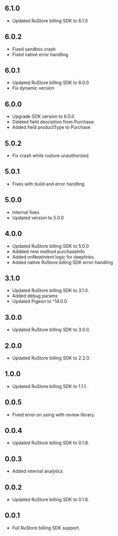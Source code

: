 ## 6.1.0

* Updated RuStore billing SDK to 6.1.0

## 6.0.2

* Fixed sandbox crash
* Fixed native error handling

## 6.0.1

* Updated RuStore billing SDK to 6.0.0
* Fix dynamic version

## 6.0.0

* Upgrade SDK version to 6.0.0
* Deleted field desciption from Purchase
* Added field productType to Purchase

## 5.0.2

* Fix crash while rustore unauthorized

## 5.0.1

* Fixes with build and error handling

## 5.0.0

* Internal fixes
* Updated version to 5.0.0

## 4.0.0

* Updated RuStore billing SDK to 5.0.0
* Addded new method purchaseInfo
* Added onNewIntent logic for deeplinks
* Added native RuStore billing SDK error-handling  

## 3.1.0

* Updated RuStore billing SDK to 3.1.0.
* Added debug params
* Updated Pigeon to ^14.0.0

## 3.0.0

* Updated RuStore billing SDK to 3.0.0.

## 2.0.0

* Updated RuStore billing SDK to 2.2.0.

## 1.0.0

* Updated RuStore billing SDK to 1.1.1.

## 0.0.5

* Fixed error on using with review library.

## 0.0.4

* Updated RuStore billing SDK to 0.1.8.

## 0.0.3

* Added internal analytics

## 0.0.2

* Updated RuStore billing SDK to 0.1.6.

## 0.0.1

* Full RuStore billing SDK support.
